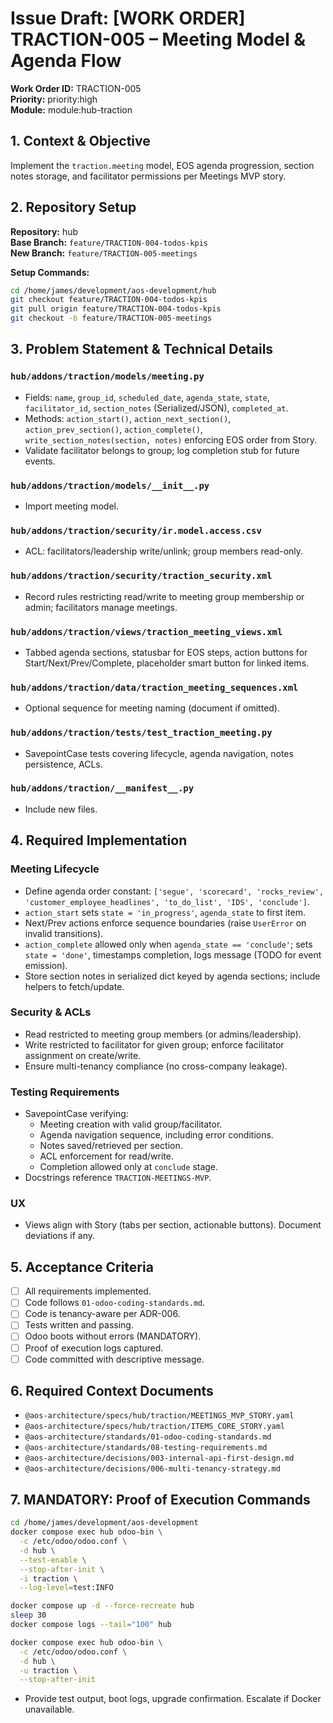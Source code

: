# Issue Draft: [WORK ORDER] TRACTION-005 – Meeting Model & Agenda Flow

**Work Order ID:** TRACTION-005  
**Priority:** priority:high  
**Module:** module:hub-traction

## 1. Context & Objective

Implement the `traction.meeting` model, EOS agenda progression, section notes storage, and facilitator permissions per Meetings MVP story.

## 2. Repository Setup

**Repository:** hub  
**Base Branch:** `feature/TRACTION-004-todos-kpis`  
**New Branch:** `feature/TRACTION-005-meetings`

**Setup Commands:**
```bash
cd /home/james/development/aos-development/hub
git checkout feature/TRACTION-004-todos-kpis
git pull origin feature/TRACTION-004-todos-kpis
git checkout -b feature/TRACTION-005-meetings
```

## 3. Problem Statement & Technical Details

### `hub/addons/traction/models/meeting.py`
- Fields: `name`, `group_id`, `scheduled_date`, `agenda_state`, `state`, `facilitator_id`, `section_notes` (Serialized/JSON), `completed_at`.
- Methods: `action_start()`, `action_next_section()`, `action_prev_section()`, `action_complete()`, `write_section_notes(section, notes)` enforcing EOS order from Story.
- Validate facilitator belongs to group; log completion stub for future events.

### `hub/addons/traction/models/__init__.py`
- Import meeting model.

### `hub/addons/traction/security/ir.model.access.csv`
- ACL: facilitators/leadership write/unlink; group members read-only.

### `hub/addons/traction/security/traction_security.xml`
- Record rules restricting read/write to meeting group membership or admin; facilitators manage meetings.

### `hub/addons/traction/views/traction_meeting_views.xml`
- Tabbed agenda sections, statusbar for EOS steps, action buttons for Start/Next/Prev/Complete, placeholder smart button for linked items.

### `hub/addons/traction/data/traction_meeting_sequences.xml`
- Optional sequence for meeting naming (document if omitted).

### `hub/addons/traction/tests/test_traction_meeting.py`
- SavepointCase tests covering lifecycle, agenda navigation, notes persistence, ACLs.

### `hub/addons/traction/__manifest__.py`
- Include new files.

## 4. Required Implementation

### Meeting Lifecycle
- Define agenda order constant: `['segue', 'scorecard', 'rocks_review', 'customer_employee_headlines', 'to_do_list', 'IDS', 'conclude']`.
- `action_start` sets `state = 'in_progress'`, `agenda_state` to first item.
- Next/Prev actions enforce sequence boundaries (raise `UserError` on invalid transitions).
- `action_complete` allowed only when `agenda_state == 'conclude'`; sets `state = 'done'`, timestamps completion, logs message (TODO for event emission).
- Store section notes in serialized dict keyed by agenda sections; include helpers to fetch/update.

### Security & ACLs
- Read restricted to meeting group members (or admins/leadership).
- Write restricted to facilitator for given group; enforce facilitator assignment on create/write.
- Ensure multi-tenancy compliance (no cross-company leakage).

### Testing Requirements
- SavepointCase verifying:
  - Meeting creation with valid group/facilitator.
  - Agenda navigation sequence, including error conditions.
  - Notes saved/retrieved per section.
  - ACL enforcement for read/write.
  - Completion allowed only at `conclude` stage.
- Docstrings reference `TRACTION-MEETINGS-MVP`.

### UX
- Views align with Story (tabs per section, actionable buttons). Document deviations if any.

## 5. Acceptance Criteria

- [ ] All requirements implemented.  
- [ ] Code follows `01-odoo-coding-standards.md`.  
- [ ] Code is tenancy-aware per ADR-006.  
- [ ] Tests written and passing.  
- [ ] Odoo boots without errors (MANDATORY).  
- [ ] Proof of execution logs captured.  
- [ ] Code committed with descriptive message.

## 6. Required Context Documents

- `@aos-architecture/specs/hub/traction/MEETINGS_MVP_STORY.yaml`
- `@aos-architecture/specs/hub/traction/ITEMS_CORE_STORY.yaml`
- `@aos-architecture/standards/01-odoo-coding-standards.md`
- `@aos-architecture/standards/08-testing-requirements.md`
- `@aos-architecture/decisions/003-internal-api-first-design.md`
- `@aos-architecture/decisions/006-multi-tenancy-strategy.md`

## 7. MANDATORY: Proof of Execution Commands

```bash
cd /home/james/development/aos-development
docker compose exec hub odoo-bin \
  -c /etc/odoo/odoo.conf \
  -d hub \
  --test-enable \
  --stop-after-init \
  -i traction \
  --log-level=test:INFO

docker compose up -d --force-recreate hub
sleep 30
docker compose logs --tail="100" hub

docker compose exec hub odoo-bin \
  -c /etc/odoo/odoo.conf \
  -d hub \
  -u traction \
  --stop-after-init
```

- Provide test output, boot logs, upgrade confirmation. Escalate if Docker unavailable.


